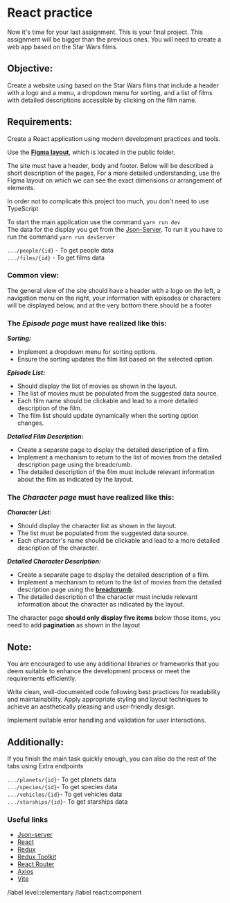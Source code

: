 # React practice

Now it's time for your last assignment. This is your final project. This assignment will be bigger than the previous ones. You will need to create a web app based on the Star Wars films.

## Objective:
Create a website using based on the Star Wars films that include a header with a logo and a menu, a dropdown menu for sorting, and a list of films with detailed descriptions accessible by clicking on the film name.

## Requirements:
Create a React application using modern development practices and tools.

Use the **[Figma layout](https://gitlab.nixdev.co/js/edu/asgmt/react/react-practice/-/tree/main/public)**,
which is located in the public folder.

The site must have a header, body and footer. Below will be described a short description of the pages, For a more detailed understanding, use the Figma layout on which we can see the exact dimensions or arrangement of elements.

In order not to complicate this project too much, you don't need to use TypeScript

To start the main application use the command `yarn run dev` <br/>
The data for the display you get from the [Json-Server](https://github.com/typicode/json-server). To run it you have to run the command `yarn run devServer`

`.../people/{id}` - To get people data <br/>
`.../films/{id}` - To get films data

### Common view:

The general view of the site should have a header with a logo on the left, a navigation menu on the right, your information with episodes or characters will be displayed below, and at the very bottom there should be a footer

### The _Episode page_ must have realized like this:

_**Sorting:**_
* Implement a dropdown menu for sorting options.
* Ensure the sorting updates the film list based on the selected option.

_**Episode List:**_

* Should display the list of movies as shown in the layout.
* The list of movies must be populated from the suggested data source.
* Each film name should be clickable and lead to a more detailed description of the film.
* The film list should update dynamically when the sorting option changes.

_**Detailed Film Description:**_

* Create a separate page to display the detailed description of a film.
* Implement a mechanism to return to the list of movies from the detailed description page using the breadcrumb.
* The detailed description of the film must include relevant information about the film as indicated by the layout.

### The _Character page_ must have realized like this:

_**Character List:**_

* Should display the character list as shown in the layout.
* The list must be populated from the suggested data source.
* Each character's name should be clickable and lead to a more detailed description of the character.

_**Detailed Character Description:**_

* Create a separate page to display the detailed description of a film.
* Implement a mechanism to return to the list of movies from the detailed description page using the **[breadcrumb](https://reactrouter.com/en/main/hooks/use-matches#breadcrumbs)**.
* The detailed description of the character must include relevant information about the character as indicated by the layout.

The character page **should only display five items** below those items, you need to add **pagination** as shown in the layout

## Note:
You are encouraged to use any additional libraries or frameworks that you deem suitable to enhance the development process or meet the requirements efficiently.

Write clean, well-documented code following best practices for readability and maintainability. Apply appropriate styling and layout techniques to achieve an aesthetically pleasing and user-friendly design.

Implement suitable error handling and validation for user interactions.


## Additionally:
If you finish the main task quickly enough, you can also do the rest of the tabs using Extra endpoints

`.../planets/{id}`- To get planets data <br/>
`.../species/{id}`- To get species data <br/>
`.../vehicles/{id}`- To get vehicles data <br/>
`.../starships/{id}`- To get starships data <br/>

### Useful links

- [Json-server](https://github.com/typicode/json-server)
- [React](https://ru.legacy.reactjs.org/)
- [Redux](https://redux.js.org/)
- [Redux Toolkit](https://redux-toolkit.js.org/)
- [React Router](https://reactrouter.com/en/main)
- [Axios](https://axios-http.com/docs/intro)
- [Vite](https://vitejs.dev/guide/)

/label level::elementary
/label react:component
